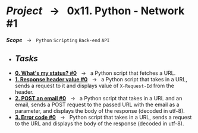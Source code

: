 # ***Project*** &nbsp; → &nbsp; **0x11. Python - Network #1** <br />
***Scope*** &nbsp; → &nbsp; ` Python ` ` Scripting ` ` Back-end ` ` API ` <br />

* ## ***Tasks***
* **[0. What's my status? #0](./0-hbtn_status.py)** &nbsp; → &nbsp; a Python script that fetches a URL.
* **[1. Response header value #0](./1-hbtn_header.py)** &nbsp; → &nbsp; a Python script that takes in a URL, sends a request to it and displays value of `X-Request-Id` from the header.
* **[2. POST an email #0](./2-post_email.py)** &nbsp; → &nbsp; a Python script that takes in a URL and an email, sends a POST request to the passed URL with the email as a parameter, and displays the body of the response (decoded in utf-8).
* **[3. Error code #0](./3-error_code.py)** &nbsp; → &nbsp;  Python script that takes in a URL, sends a request to the URL and displays the body of the response (decoded in utf-8).
